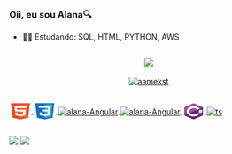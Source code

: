 ### Oii, eu sou Alana🔍

<!--
**aamekst/aamekst** is a ✨ _special_ ✨ repository because its `README.md` (this file) appears on your GitHub profile.

Here are some ideas to get you started:

- 🔭 I’m currently working on ...
- 🌱 Estudando: SQL, Xamarim e C#
- 👯 I’m looking to collaborate on ...
- 🤔 I’m looking for help with ...
- 💬 Ask me about ...
- 📫 How to reach me: ...
- 😄 Pronouns: ...
- ⚡ Fun fact: ...
windons . emoji
-->
 - 👩‍💻 Estudando: SQL, HTML, PYTHON, AWS

##

<div align="center">
<a href="https://github.com/aamekst">
<img height="180em" src="https://github-readme-stats.vercel.app/api?username=aamekst&show_icons=true&theme=dracula&include_all_commits=true&count_private=true&hide_border=false&text_color=fff&title_color=CE96FF&icon_color=64BAAA&bg_color=0D1117&theme=graywhite"/>
<p align="center"><img align="center" src="https://github-readme-stats.vercel.app/api/top-langs?username=aamekst&show_icons=true&locale=pt-BR&layout=compact&text_color=fff&title_color=CE96FF&icon_color=64BAAA&bg_color=0D1117&theme=graywhite" alt="aamekst" /></p>


 </div>
 
 <div style="display: inline_block"><br>
  <img align="center" alt="Rafa-HTML" height="30" width="40" src="https://raw.githubusercontent.com/devicons/devicon/master/icons/html5/html5-original.svg">
  <img align="center" alt="Rafa-CSS" height="30" width="40" src="https://raw.githubusercontent.com/devicons/devicon/master/icons/css3/css3-original.svg">
  <img align="center" alt="alana-Angular" height="30" width="40" src="https://cdn.jsdelivr.net/gh/devicons/devicon/icons/angularjs/angularjs-original.svg">   
  <img align="center" alt="alana-Angular" height="30" width="40" src="https://cdn.jsdelivr.net/gh/devicons/devicon/icons/android/android-plain.svg">
  <img align="center" alt="Rafa-Csharp" height="30" width="40" src="https://raw.githubusercontent.com/devicons/devicon/master/icons/csharp/csharp-original.svg">
  <img align="center" alt="ts" height="30" width="40"src="https://cdn.jsdelivr.net/gh/devicons/devicon/icons/typescript/typescript-plain.svg" />
          

</div>
 
 ##
 
 <div> 
  <a href="https://instagram.com/aamkst" target="_blank"><img src="https://img.shields.io/badge/-Instagram-%23E4405F?style=for-the-badge&logo=instagram&logoColor=white" target="_blank"></a>
 <!-- <a href = "mailto:contatorafaballerini@gmail.com"><img src="https://img.shields.io/badge/-Gmail-%23333?style=for-the-badge&logo=gmail&logoColor=white" target="_blank"></a>-->
  <a href="https://www.linkedin.com/in/alana-sato-b44829210" target="_blank"><img src="https://img.shields.io/badge/-LinkedIn-%230077B5?style=for-the-badge&logo=linkedin&logoColor=white" target="_blank"></a>
  
 
</div>
 


